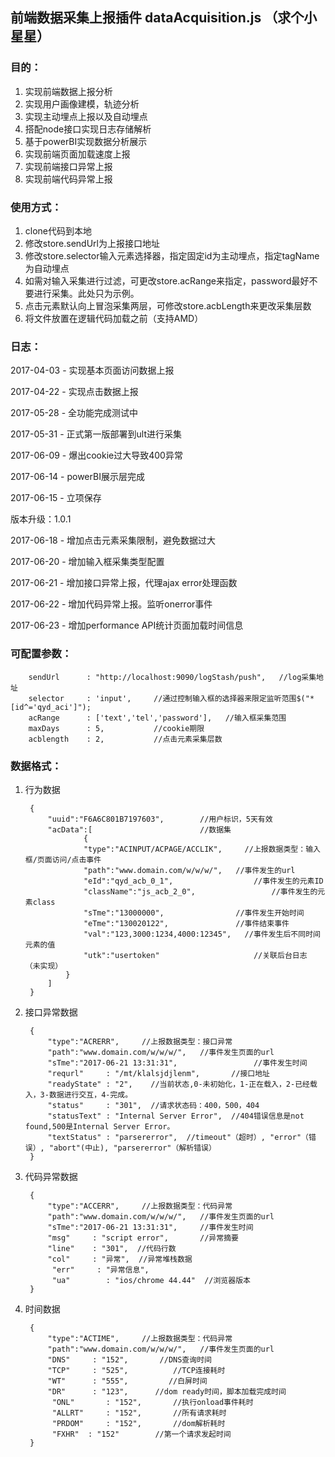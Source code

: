 ## 前端数据采集上报插件 dataAcquisition.js （求个小星星）

### 目的：
1. 实现前端数据上报分析
2. 实现用户画像建模，轨迹分析
3. 实现主动埋点上报以及自动埋点
4. 搭配node接口实现日志存储解析
5. 基于powerBI实现数据分析展示
6. 实现前端页面加载速度上报 
7. 实现前端接口异常上报     
8. 实现前端代码异常上报	

### 使用方式：
1. clone代码到本地
2. 修改store.sendUrl为上报接口地址
3. 修改store.selector输入元素选择器，指定固定id为主动埋点，指定tagName为自动埋点
4. 如需对输入采集进行过滤，可更改store.acRange来指定，password最好不要进行采集。此处只为示例。
5. 点击元素默认向上冒泡采集两层，可修改store.acbLength来更改采集层数
6. 将文件放置在逻辑代码加载之前（支持AMD）

### 日志：
2017-04-03 - 实现基本页面访问数据上报

2017-04-22 - 实现点击数据上报

2017-05-28 - 全功能完成测试中

2017-05-31 - 正式第一版部署到ult进行采集

2017-06-09 - 爆出cookie过大导致400异常

2017-06-14 - powerBI展示层完成

2017-06-15 - 立项保存

版本升级：1.0.1

2017-06-18 - 增加点击元素采集限制，避免数据过大

2017-06-20 - 增加输入框采集类型配置

2017-06-21 - 增加接口异常上报，代理ajax error处理函数

2017-06-22 - 增加代码异常上报。监听onerror事件

2017-06-23 - 增加performance API统计页面加载时间信息

### 可配置参数：
        sendUrl      : "http://localhost:9090/logStash/push",   //log采集地址
        selector     : 'input',     //通过控制输入框的选择器来限定监听范围$("*[id^='qyd_aci']");
        acRange      : ['text','tel','password'],   //输入框采集范围
        maxDays      : 5,           //cookie期限
        acblength    : 2,           //点击元素采集层数
### 数据格式：
1. 行为数据

		{
			"uuid":"F6A6C801B7197603",        //用户标识，5天有效
			"acData":[						  //数据集
					{
					"type":"ACINPUT/ACPAGE/ACCLIK",     //上报数据类型：输入框/页面访问/点击事件
					"path":"www.domain.com/w/w/w/",   //事件发生的url
					"eId":"qyd_acb_0_1",				  //事件发生的元素ID	
					"className":"js_acb_2_0",				  //事件发生的元素class
					"sTme":"13000000",				  //事件发生开始时间
					"eTme":"130020122",				  //事件结束事件							
					"val":"123,3000:1234,4000:12345",   //事件发生后不同时间元素的值	  		
					"utk":"usertoken"					  //关联后台日志							（未实现）
				}
			]
		}
	
2. 接口异常数据
	
		{
	        "type":"ACRERR",     //上报数据类型：接口异常
	        "path":"www.domain.com/w/w/w/",   //事件发生页面的url
	        "sTme":"2017-06-21 13:31:31",				  //事件发生时间
	        "requrl"     : "/mt/klalsjdjlenm",       //接口地址
	        "readyState" : "2",    //当前状态,0-未初始化，1-正在载入，2-已经载入，3-数据进行交互，4-完成。
	        "status"     : "301",  //请求状态码：400，500，404
	        "statusText" : "Internal Server Error",  //404错误信息是not found,500是Internal Server Error。
			"textStatus" : "parsererror",  //timeout"（超时）, "error"（错误）, "abort"(中止), "parsererror"（解析错误）     
	    }
    
3. 代码异常数据
	
		{
	        "type":"ACCERR",     //上报数据类型：代码异常
	        "path":"www.domain.com/w/w/w/",   //事件发生页面的url
	        "sTme":"2017-06-21 13:31:31",	  //事件发生时间
	        "msg"     : "script error",       //异常摘要
	        "line"    : "301",  //代码行数
	        "col"     : "异常",  //异常堆栈数据
			 "err"     : "异常信息",  
			 "ua"		 : "ios/chrome 44.44"  //浏览器版本
	    }
    
4. 时间数据
	
		{
		    "type":"ACTIME",     //上报数据类型：代码异常
		    "path":"www.domain.com/w/w/w/",   //事件发生页面的url
		    "DNS"     : "152",       //DNS查询时间
		    "TCP"     : "525",  		//TCP连接耗时
		    "WT"      : "555",  	   //白屏时间
		    "DR"      : "123", 		//dom ready时间，脚本加载完成时间
			 "ONL"		 : "152",  		//执行onload事件耗时
			 "ALLRT"	 : "152",  		//所有请求耗时
			 "PRDOM"	 : "152",  		//dom解析耗时
			 "FXHR"	 : "152"  		//第一个请求发起时间
		}
		
		

